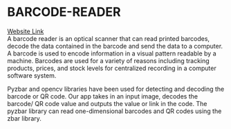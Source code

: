 # BARCODE-READER

<a href="https://barcode-reader-opencv.herokuapp.com/">Website Link</a> </br>
A barcode reader is an optical scanner that can read printed barcodes, decode the data contained in the barcode and send the data to a computer. A barcode is used to encode information in a visual pattern readable by a machine. Barcodes are used for a variety of reasons including tracking products, prices, and stock levels for centralized recording in a computer software system.

Pyzbar and opencv libraries have been used for detecting and decoding the barcode or QR code. Our app takes in an input image, decodes the barcode/ QR code value and outputs the value or link in the code. The pyzbar library can read one-dimensional barcodes and QR codes using the zbar library.
